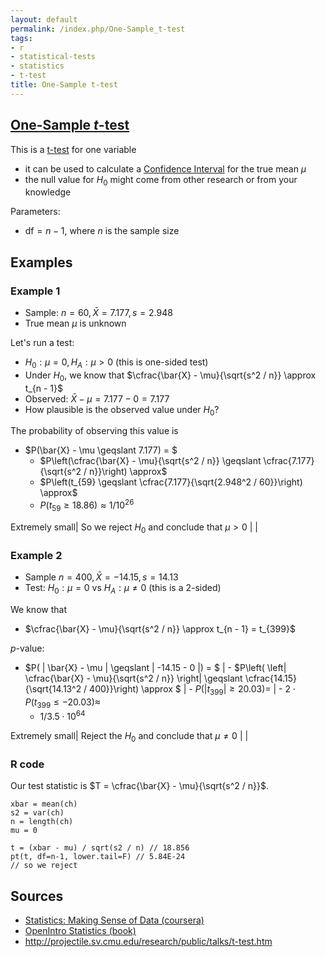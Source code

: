 ```yaml
---
layout: default
permalink: /index.php/One-Sample_t-test
tags:
- r
- statistical-tests
- statistics
- t-test
title: One-Sample t-test
---
```

## [One-Sample $t$-test](One-Sample_t-test)
This is a [t-test](t-test) for one variable
- it can be used to calculate a [Confidence Interval](Confidence_Intervals) for the true mean $\mu$ 
- the null value for $H_0$ might come from other research or from your knowledge 

Parameters:
- $\text{df} = n - 1$, where $n$ is the sample size 



## Examples
### Example 1
- Sample: $n = 60, \bar{X} = 7.177, s = 2.948$
- True mean $\mu$ is unknown 

Let's run a test:
- $H_0: \mu = 0, H_A: \mu > 0$ (this is one-sided test)
- Under $H_0$, we know that $\cfrac{\bar{X} - \mu}{\sqrt{s^2 / n}} \approx t_{n - 1}$
- Observed: $\bar{X} - \mu = 7.177 - 0 = 7.177$
- How plausible is the observed value under $H_0$? 


The probability of observing this value is 
- $P(\bar{X} - \mu \geqslant 7.177) = $
  - $P\left(\cfrac{\bar{X} - \mu}{\sqrt{s^2 / n}} \geqslant \cfrac{7.177}{\sqrt{s^2 / n}}\right) \approx$
  - $P\left(t_{59} \geqslant \cfrac{7.177}{\sqrt{2.948^2 / 60}}\right) \approx$
  - $P(t_{59} \geqslant 18.86) \approx 1 / 10^{26}$

Extremely small|   So we reject $H_0$ and conclude that $\mu > 0$ | |

### Example 2
- Sample $n = 400, \bar{X} = -14.15, s = 14.13$
- Test: $H_0: \mu = 0$  vs $H_A: \mu \neq 0$ (this is a 2-sided)

We know that
- $\cfrac{\bar{X} - \mu}{\sqrt{s^2 / n}} \approx t_{n - 1} = t_{399}$


$p$-value:
- $P( |  \bar{X} - \mu | \geqslant | -14.15 - 0 |) = $ |  - $P\left( \left|  \cfrac{\bar{X} - \mu}{\sqrt{s^2 / n}} \right| \geqslant \cfrac{14.15}{\sqrt{14.13^2 / 400}}\right) \approx $ |  - $P( |  t_{399} | \geqslant 20.03 ) =$ |  - $2 \cdot P( t_{399} \leqslant -20.03) \approx$
  - $1 / 3.5 \cdot 10^{64}$


Extremely small|   Reject the $H_0$ and conclude that $\mu \neq 0$ | |
### R code
Our test statistic is $T = \cfrac{\bar{X} - \mu}{\sqrt{s^2 / n}}$.

```gdscript
xbar = mean(ch)
s2 = var(ch)
n = length(ch)
mu = 0

t = (xbar - mu) / sqrt(s2 / n) // 18.856
pt(t, df=n-1, lower.tail=F) // 5.84E-24
// so we reject
```


## Sources
- [Statistics: Making Sense of Data (coursera)](Statistics__Making_Sense_of_Data_(coursera))
- [OpenIntro Statistics (book)](OpenIntro_Statistics_(book))
- http://projectile.sv.cmu.edu/research/public/talks/t-test.htm
